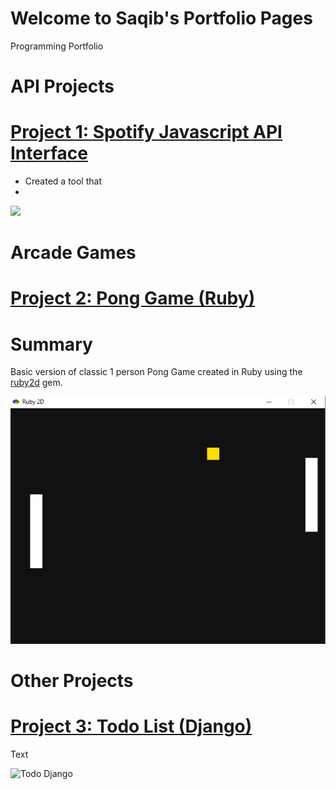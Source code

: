 # Welcome to Saqib's Portfolio Pages
Programming Portfolio

# API Projects
# [Project 1: Spotify Javascript API Interface](https://github.com/PlayingNumbers/ds_salary_proj) 
* Created a tool that 
* 

![](/images/positions_by_state.png)

# Arcade Games
# [Project 2: Pong Game (Ruby)](https://github.com/skhanbhai/Pong-Game-Ruby) 
# Summary
Basic version of classic 1 person Pong Game created in Ruby using the [ruby2d](http://www.ruby2d.com/) gem.

![ruby_pong](https://github.com/skhanbhai/Pong-Game-Ruby/blob/main/PongGame.PNG)



# Other Projects
# [Project 3: Todo List (Django)](https://github.com/skhanbhai/Pong-Game-Ruby) 
Text

![Todo Django](https://github.com/skhanbhai/Todo-List-Django/blob/main/DjangoTodo.PNG)
